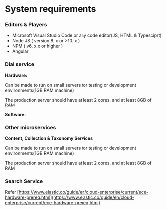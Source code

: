 # System requirements

### Editors & Players

* Microsoft Visual Studio Code or any code editor(JS, HTML & Typesciprt)
* Node JS ( version 8. x or >10. x )
* NPM ( v6. x.x or higher )
* Angular

### Dial service

**Hardware:**

Can be made to run on small servers for testing or development environments(1GB RAM machine)

The production server should have at least 2 cores, and at least 8GB of RAM



**Software:**

### Other microservices

**Content, Collection & Taxonomy Services**

Can be made to run on small servers for testing or development environments(1GB RAM machine)

The production server should have at least 2 cores, and at least 8GB of RAM

### Search Service

Refer [https://www.elastic.co/guide/en/cloud-enterprise/current/ece-hardware-prereq.html](https://www.elastic.co/guide/en/cloud-enterprise/current/ece-hardware-prereq.html)
